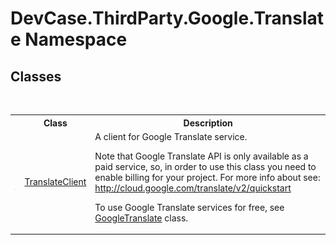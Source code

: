 # DevCase.ThirdParty.Google.Translate Namespace
 




## Classes
&nbsp;<table><tr><th></th><th>Class</th><th>Description</th></tr><tr><td>![Public class](media/pubclass.gif "Public class")![Code example](media/CodeExample.png "Code example")</td><td><a href="T_DevCase_ThirdParty_Google_Translate_TranslateClient">TranslateClient</a></td><td>
A client for Google Translate service. 

 Note that Google Translate API is only available as a paid service, so, in order to use this class you need to enable billing for your project. For more info about see: http://cloud.google.com/translate/v2/quickstart 

 To use Google Translate services for free, see <a href="T_DevCase_Core_NET_Tools_GoogleTranslate">GoogleTranslate</a> class.</td></tr></table>&nbsp;
